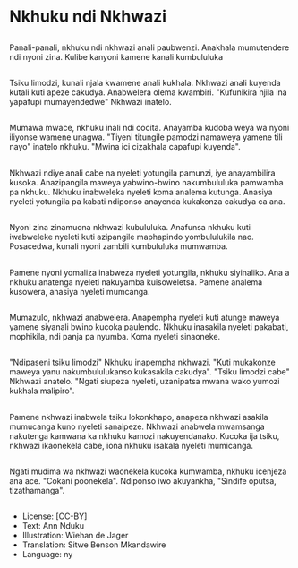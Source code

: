 # Nkhuku ndi Nkhwazi

##
Panali-panali, nkhuku ndi nkhwazi anali paubwenzi. Anakhala mumutendere ndi nyoni zina. Kulibe kanyoni kamene kanali kumbululuka

##
Tsiku limodzi, kunali njala kwamene anali kukhala. Nkhwazi anali kuyenda kutali kuti apeze cakudya. Anabwelera olema kwambiri. "Kufunikira njila ina yapafupi mumayendedwe" Nkhwazi inatelo.

##
Mumawa mwace, nkhuku inali ndi cocita. Anayamba kudoba weya wa nyoni iliyonse wamene unagwa. "Tiyeni titungile pamodzi namaweya yamene tili nayo" inatelo nkhuku. "Mwina ici cizakhala capafupi kuyenda".

##
Nkhwazi ndiye anali cabe na nyeleti yotungila pamunzi, iye anayambilira kusoka. Anazipangila maweya yabwino-bwino nakumbululuka pamwamba pa nkhuku. Nkhuku inabweleka nyeleti koma analema kutunga. Anasiya nyeleti yotungila pa kabati ndiponso anayenda kukakonza cakudya ca ana.

##
Nyoni zina zinamuona nkhwazi kubululuka. Anafunsa nkhuku kuti iwabweleke nyeleti kuti azipangile maphapindo yombululukila nao. Posacedwa, kunali nyoni zambili kumbululuka mumwamba.

##
Pamene nyoni yomaliza inabweza nyeleti yotungila, nkhuku siyinaliko. Ana a nkhuku anatenga nyeleti nakuyamba kuisoweletsa. Pamene analema kusowera, anasiya nyeleti mumcanga.

##
Mumazulo, nkhwazi anabwelera. Anapempha nyeleti kuti atunge maweya yamene siyanali bwino kucoka paulendo. Nkhuku inasakila nyeleti pakabati, mophikila, ndi panja pa nyumba. Koma nyeleti sinaoneke.

##
"Ndipaseni tsiku limodzi" Nkhuku inapempha nkhwazi. "Kuti mukakonze maweya yanu nakumbululukanso kukasakila cakudya". "Tsiku limodzi cabe" Nkhwazi anatelo. "Ngati siupeza nyeleti, uzanipatsa mwana wako yumozi kukhala malipiro".

##
Pamene nkhwazi inabwela tsiku lokonkhapo, anapeza nkhwazi asakila mumucanga kuno nyeleti sanaipeze. Nkhwazi anabwela mwamsanga nakutenga kamwana ka nkhuku kamozi nakuyendanako. Kucoka ija tsiku, nkhwazi ikaonekela cabe, iona nkhuku isakala nyeleti mumicanga.

##
Ngati mudima wa nkhwazi waonekela kucoka kumwamba, nkhuku icenjeza ana ace. "Cokani poonekela". Ndiponso iwo akuyankha, "Sindife oputsa, tizathamanga".

##
* License: [CC-BY]
* Text: Ann Nduku
* Illustration: Wiehan de Jager
* Translation: Sitwe Benson Mkandawire
* Language: ny
